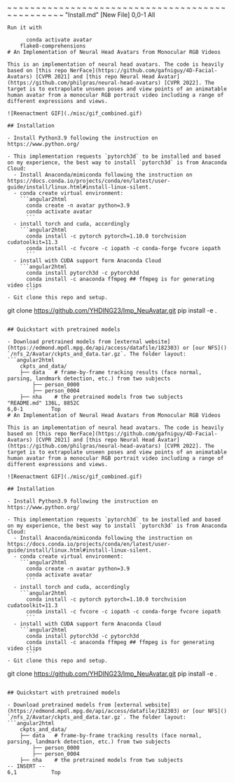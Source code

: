 
~
~
~
~
~
~
~
~
~
~
~
~
~
~
~
~
~
~
~
~
~
~
~
~
~
~
~
~
~
~
~
~
~
~
~
~
~
~
~
~
~
~
~
~
~
~
~
~
"Install.md" [New File]                                                                     0,0-1         All

```angular2html
Run it with

      conda activate avatar
    flake8-comprehensions
# An Implementation of Neural Head Avatars from Monocular RGB Videos

This is an implementation of neural head avatars. The code is heavily based on [this repo NerFace](https://github.com/gafniguy/4D-Facial-Avatars) [CVPR 2021] and [this repo Neural Head Avatar](https://github.com/philgras/neural-head-avatars) [CVPR 2022]. The target is to extrapolate unseen poses and view points of an animatable human avatar from a monocular RGB portrait video including a range of different expressions and views.

![Reenactment GIF](./misc/gif_combined.gif)

## Installation

- Install Python3.9 following the instruction on https://www.python.org/

- This implementation requests `pytorch3d` to be installed and based on my experience, the best way to install `pytorch3d` is from Anaconda Cloud:
  - Install Anaconda/mimiconda following the instruction on https://docs.conda.io/projects/conda/en/latest/user-guide/install/linux.html#install-linux-silent.
  - conda create virtual environment:
    ```angular2html
      conda create -n avatar python=3.9
      conda activate avatar
      ```
  - install torch and cuda, accordingly
    ```angular2html
      conda install -c pytorch pytorch=1.10.0 torchvision cudatoolkit=11.3
      conda install -c fvcore -c iopath -c conda-forge fvcore iopath
      ```
  - install with CUDA support form Anaconda Cloud
    ```angular2html
      conda install pytorch3d -c pytorch3d
      conda install -c anaconda ffmpeg ## ffmpeg is for generating video clips
      ```
- Git clone this repo and setup.
```
git clone https://github.com/YHDING23/Imp_NeuAvatar.git
pip install -e .
```

## Quickstart with pretrained models

- Download pretrained models from [external website](https://edmond.mpdl.mpg.de/api/access/datafile/182303) or [our NFS]() `/nfs_2/Avatar/ckpts_and_data.tar.gz`. The folder layout:
```angular2html
    ckpts_and_data/
    ├── data   # frame-by-frame tracking results (face normal, parsing, landmark detection, etc.) from two subjects
        ├── person_0000
        ├── person_0004
    ├── nha    # the pretrained models from two subjects
"README.md" 136L, 8852C                                                                     6,0-1         Top
# An Implementation of Neural Head Avatars from Monocular RGB Videos

This is an implementation of neural head avatars. The code is heavily based on [this repo NerFace](https://github.com/gafniguy/4D-Facial-Avatars) [CVPR 2021] and [this repo Neural Head Avatar](https://github.com/philgras/neural-head-avatars) [CVPR 2022]. The target is to extrapolate unseen poses and view points of an animatable human avatar from a monocular RGB portrait video including a range of different expressions and views.

![Reenactment GIF](./misc/gif_combined.gif)

## Installation

- Install Python3.9 following the instruction on https://www.python.org/

- This implementation requests `pytorch3d` to be installed and based on my experience, the best way to install `pytorch3d` is from Anaconda Cloud:
  - Install Anaconda/mimiconda following the instruction on https://docs.conda.io/projects/conda/en/latest/user-guide/install/linux.html#install-linux-silent.
  - conda create virtual environment:
    ```angular2html
      conda create -n avatar python=3.9
      conda activate avatar
      ```
  - install torch and cuda, accordingly
    ```angular2html
      conda install -c pytorch pytorch=1.10.0 torchvision cudatoolkit=11.3
      conda install -c fvcore -c iopath -c conda-forge fvcore iopath
      ```
  - install with CUDA support form Anaconda Cloud
    ```angular2html
      conda install pytorch3d -c pytorch3d
      conda install -c anaconda ffmpeg ## ffmpeg is for generating video clips
      ```
- Git clone this repo and setup.
```
git clone https://github.com/YHDING23/Imp_NeuAvatar.git
pip install -e .
```

## Quickstart with pretrained models

- Download pretrained models from [external website](https://edmond.mpdl.mpg.de/api/access/datafile/182303) or [our NFS]() `/nfs_2/Avatar/ckpts_and_data.tar.gz`. The folder layout:
```angular2html
    ckpts_and_data/
    ├── data   # frame-by-frame tracking results (face normal, parsing, landmark detection, etc.) from two subjects
        ├── person_0000
        ├── person_0004
    ├── nha    # the pretrained models from two subjects
-- INSERT --                                                                                6,1           Top
